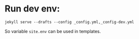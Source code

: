 # Run dev env:

`jekyll serve --drafts --config _config.yml,_config-dev.yml`

So variable `site.env` can be used in templates.